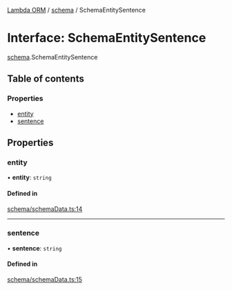 [Lambda ORM](../README.md) / [schema](../modules/schema.md) / SchemaEntitySentence

# Interface: SchemaEntitySentence

[schema](../modules/schema.md).SchemaEntitySentence

## Table of contents

### Properties

- [entity](schema.SchemaEntitySentence.md#entity)
- [sentence](schema.SchemaEntitySentence.md#sentence)

## Properties

### entity

• **entity**: `string`

#### Defined in

[schema/schemaData.ts:14](https://github.com/FlavioLionelRita/lambda-orm/blob/8689963/src/orm/schema/schemaData.ts#L14)

___

### sentence

• **sentence**: `string`

#### Defined in

[schema/schemaData.ts:15](https://github.com/FlavioLionelRita/lambda-orm/blob/8689963/src/orm/schema/schemaData.ts#L15)
